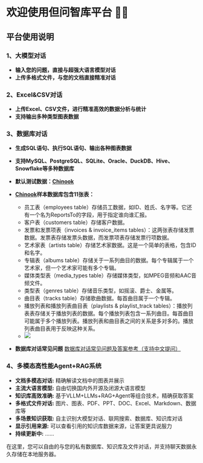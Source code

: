 # 欢迎使用但问智库平台 🚀🤖
## 平台使用说明
### 1、大模型对话
- **输入您的问题，直接与超强大语言模型对话**
- **上传多格式文件，与您的文档直接精准对话**
### 2、Excel&CSV对话
- **上传Excel、CSV文件，进行精准高效的数据分析与统计**
- **支持输出多种类型图表数据**
### 3、数据库对话
- **生成SQL语句、执行SQL语句、输出各种图表数据**
- **支持MySQL、PostgreSQL、SQLite、Oracle、DuckDB、Hive、Snowflake等多种数据库**
- **默认测试数据：[Chinook](https://github.com/lerocha/chinook-database/)**
- **[Chinook](https://github.com/lerocha/chinook-database/)样本数据库包含11张表：**
  * 员工表（employees table）存储员工数据，如ID、姓氏、名字等。它还有一个名为ReportsTo的字段，用于指定谁向谁汇报。
  * 客户表（customers table）存储客户数据。
  * 发票和发票项表（invoices & invoice_items tables）：这两张表存储发票数据。发票表存储发票头数据，而发票项表存储发票行项数据。
  * 艺术家表（artists table）存储艺术家数据。这是一个简单的表格，包含ID和名字。
  * 专辑表（albums table）存储关于一系列曲目的数据。每个专辑属于一个艺术家，但一个艺术家可能有多个专辑。
  * 媒体类型表（media_types table）存储媒体类型，如MPEG音频和AAC音频文件。
  * 类型表（genres table）存储音乐类型，如摇滚、爵士、金属等。
  * 曲目表（tracks table）存储歌曲数据。每首曲目属于一个专辑。
  * 播放列表和播放列表曲目表（playlists & playlist_track tables）：播放列表表存储关于播放列表的数据。每个播放列表包含一系列曲目。每首曲目可能属于多个播放列表。播放列表和曲目表之间的关系是多对多的。播放列表曲目表用于反映这种关系。
  * ![](/public/chinook-schema.png)
  
- **数据库对话常见问题**
  [数据库对话常见问题及答案参考（支持中文提问）](https://m-soro.github.io/Business-Analytics/SQL-for-Data-Analysis/L4-Project-Query-Music-Store/)
  
### 4、多模态高性能Agent+RAG系统

- **文档多模态对话:** 精确解读文档中的图表并展示
- **主流大语言模型:** 自由切换国内外开源及闭源大语言模型
- **知识库高效准确:** 基于VLLM+LLMs+RAG+Agent等组合技术，精确获取答案
- **多格式文件对话:** 图片、图表、PDF、PPT、DOC、Excel、Markdown、数据库等
- **多场景知识获取:** 自主识别大模型对话、联网搜索、数据库、知识库对话
- **显示引用来源:** 可以查看引用的知识库数据来源，让答案更具说服力
- **持续更新中:** ......

在这里，您可以自由的与您的私有数据库、知识库及文件对话，并支持聊天数据永久存储在本地服务器。